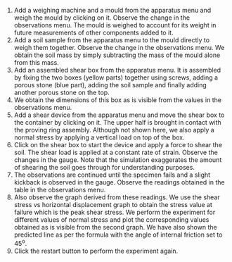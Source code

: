 1. Add a weighing machine and a mould from the apparatus menu and weigh the mould by clicking on it. Observe the change in the observations menu. The mould is weighed to account for its weight in future measurements of other components added to it.
2. Add a soil sample from the apparatus menu to the mould directly to weigh them together. Observe the change in the observations menu. We obtain the soil mass by simply subtracting the mass of the mould alone from this mass.
3. Add an assembled shear box from the apparatus menu. It is assembled by fixing the two boxes (yellow parts) together using screws, adding a porous stone (blue part), adding the soil sample and finally adding another porous stone on the top.
4. We obtain the dimensions of this box as is visible from the values in the observations menu.
5. Add a shear device from the apparatus menu and move the shear box to the container by clicking on it. The upper half is brought in contact with the proving ring assembly. Although not shown here, we also apply a normal stress by applying a vertical load on top of the box.
6. Click on the shear box to start the device and apply a force to shear the soil. The shear load is applied at a constant rate of strain. Observe the changes in the gauge. Note that the simulation exaggerates the amount of shearing the soil goes through for understanding purposes.
7. The observations are continued until the specimen fails and a slight kickback is observed in the gauge. Observe the readings obtained in the table in the observations menu.
8. Also observe the graph derived from these readings. We use the shear stress vs horizontal displacement graph to obtain the stress value at failure  which is the peak shear stress. We perform the experiment for different values of normal stress and plot the corresponding values obtained as is visible from the second graph. We have also shown the predicted line as per the formula with the angle of internal friction set to 45<sup>o</sup>. 
9. Click the restart button to perform the experiment again.


